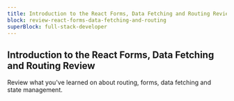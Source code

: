 ```yaml
---
title: Introduction to the React Forms, Data Fetching and Routing Review
block: review-react-forms-data-fetching-and-routing
superBlock: full-stack-developer
---
```


## Introduction to the React Forms, Data Fetching and Routing Review

Review what you've learned on about routing, forms, data fetching and state management.
